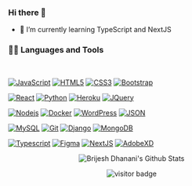 ### Hi there 👋
- 🌱 I’m currently learning TypeScript and NextJS


### 👨‍💻 Languages and Tools

<br />

[![JavaScript](https://img.shields.io/badge/-JavaScript-black?style=flat&logo=javascript&link=https://github.com/BRdhanani)](https://github.com/BRdhanani) 
[![HTML5](https://img.shields.io/badge/-HTML5-E34F26?style=flat&logo=html5&logoColor=white&link=https://github.com/BRdhanani)](https://github.com/BRdhanani) 
[![CSS3](https://img.shields.io/badge/-CSS3-1572B6?style=flat&logo=css3&link=https://github.com/BRdhanani)](https://github.com/BRdhanani) 
[![Bootstrap](https://img.shields.io/badge/-Bootstrap-563D7C?style=flat&logo=bootstrap&link=https://github.com/BRdhanani)](https://github.com/BRdhanani) 

[![React](https://img.shields.io/badge/-React-black?style=flat&logo=react&link=https://github.com/BRdhanani)](https://github.com/BRdhanani) 
[![Python](https://img.shields.io/badge/-Electron-gray?style=flat&logo=electron&link=https://github.com/BRdhanani)](https://github.com/BRdhanani) 
[![Heroku](https://img.shields.io/badge/-Heroku-gray?style=flat&logo=heroku&link=https://github.com/BRdhanani)](https://github.com/BRdhanani) 
[![JQuery](https://img.shields.io/badge/-JQuery-blue?style=flat&logo=jquery&link=https://github.com/BRdhanani)](https://github.com/BRdhanani) 

[![Nodejs](https://img.shields.io/badge/-Nodejs-green?style=flat&logo=Node.js&link=https://github.com/BRdhanani)](https://github.com/BRdhanani) 
[![Docker](https://img.shields.io/badge/-Docker-black?style=flat&logo=docker&link=https://github.com/BRdhanani)](https://github.com/BRdhanani) 
[![WordPress](https://img.shields.io/badge/-WordPress-blue?style=flat&logo=wordpress&link=https://github.com/BRdhanani)](https://github.com/BRdhanani) 
[![JSON](https://img.shields.io/badge/-json-02569B?style=flat&logo=json&link=https://github.com/BRdhanani)](https://github.com/BRdhanani)

[![MySQL](https://img.shields.io/badge/-MySQL-black?style=flat&logo=mysql&link=https://github.com/BRdhanani)](https://github.com/BRdhanani)
[![Git](https://img.shields.io/badge/-Git-black?style=flat&logo=git&link=https://github.com/BRdhanani)](https://github.com/BRdhanani) 
[![Django](https://img.shields.io/badge/-Bitbucket-blue?style=flat&logo=bitbucket&link=https://github.com/BRdhanani)](https://github.com/BRdhanani)
[![MongoDB](https://img.shields.io/badge/-MongoDB-FCA121?style=flat&logo=mongodb&link=https://github.com/BRdhanani)](https://gitlab.com/BRdhanani) 

[![Typescript](https://img.shields.io/badge/-TypeScript-white?style=flat&logo=typescript&link=https://github.com/BRdhanani)](https://github.com/BRdhanani)
[![Figma](https://img.shields.io/badge/-Angular-red?style=flat&logo=angular&link=https://github.com/BRdhanani)](https://github.com/BRdhanani) 
[![NextJS](https://img.shields.io/badge/-NextJS-black?style=flat&logo=nextjs&link=https://github.com/BRdhanani)](https://github.com/BRdhanani)
[![AdobeXD](https://img.shields.io/badge/-MobX-gray?style=flat&logo=mobx&link=https://github.com/BRdhanani)](https://gitlab.com/BRdhanani) 

<p align='center'>
  <img align="center" src="https://github-readme-stats.vercel.app/api?username=bhanukirant99&show_icons=true&title_color=fff&icon_color=79ff97&text_color=efefef&bg_color=24292e" alt="Brijesh Dhanani's Github Stats">
</p>

<p align='center'>
  <img src="https://visitor-badge.glitch.me/badge?page_id=bhanukirant99.bhanukirant99" alt="visitor badge"/>
</p>

<!--
**bhanukirant99/bhanukirant99** is a ✨ _special_ ✨ repository because its `README.md` (this file) appears on your GitHub profile.

Here are some ideas to get you started:

- 🔭 I’m currently working on 
- 👯 I’m looking to collaborate on ...
- 🤔 I’m looking for help with ...
- 💬 Ask me about 
- 📫 How to reach me: ...
- 😄 Pronouns: ...
- ⚡ Fun fact: ...
-->
